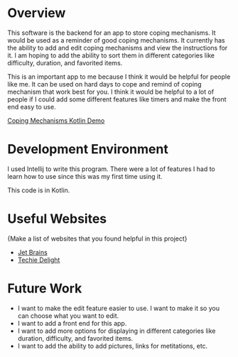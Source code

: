 # Overview

This software is the backend for an app to store coping mechanisms. It would be used as a reminder of good coping mechanisms. It currently has the ability to add and edit coping mechanisms and view the instructions for it. I am hoping to add the ability to sort them in different categories like difficulty, duration, and favorited items. 

This is an important app to me because I think it would be helpful for people like me. It can be used on hard days to cope and remind of coping mechanism that work best for you. I think it would be helpful to a lot of people if I could add some different features like timers and make the front end easy to use.

[Coping Mechanisms Kotlin Demo](https://youtu.be/XxXHUf93wJs)

# Development Environment

I used Intellij to write this program. There were a lot of features I had to learn how to use since this was my first time using it.

This code is in Kotlin.

# Useful Websites

{Make a list of websites that you found helpful in this project}
* [Jet Brains](https://www.jetbrains.com)
* [Techie Delight](https://www.techiedelight.com/)

# Future Work

* I want to make the edit feature easier to use. I want to make it so you can choose what you want to edit.
* I want to add a front end for this app.
* I want to add more options for displaying in different categories like duration, difficulty, and favorited items.
* I want to add the ability to add pictures, links for metitations, etc.
